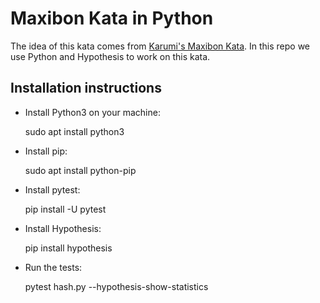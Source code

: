 # Maxibon Kata in Python

The idea of this kata comes from [Karumi's Maxibon Kata](https://github.com/Karumi/MaxibonKataJava). In this
repo we use Python and Hypothesis to work on this kata.

## Installation instructions

* Install Python3 on your machine:

     sudo apt install python3

* Install pip:

     sudo apt install python-pip

* Install pytest:
    
     pip install -U pytest

* Install Hypothesis:

     pip install hypothesis

* Run the tests:

     pytest hash.py --hypothesis-show-statistics
